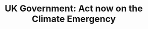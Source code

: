---
title: 'UK Government: Act now on the Climate Emergency'
url: 'https://secure.greenpeace.org.uk/page/s/declare-climate-emergency'
countries:
  - gb
categories:
  - 3d78ba9a-4f85-464b-a330-1cfb5c137328
tags:
  - politics
description: >
  Now that Parliament has declared a Climate Emergency, we need you to act like
  it. For starters, that means banning all new oil and gas production in the UK,
  including fracking, tripling renewable energy by 2030, planting 700 million
  trees, introducing a Frequent Flyer Tax, ending the sale of all new petrol and
  diesel cars by 2030, and more.
image: null
blueprint: action

---